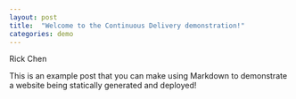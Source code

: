 ```yaml
---
layout: post
title:  "Welcome to the Continuous Delivery demonstration!"
categories: demo
---
```


Rick Chen

This is an example post that you can make using Markdown to demonstrate a website being statically generated and deployed!
